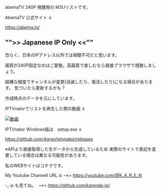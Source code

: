 
abemaTV 240P 視聴用の M3Uリストです。

AbemaTV 公式サイト ↓

https://abema.tv/

## "">> Japanese IP Only <<""
恐らく、日本のIPアドレス以外では視聴不可だと思います。

画質が240P固定なのはご愛敬。高画質で楽しむなら直接ブラウザで視聴しましょう。

結構な頻度でチャンネルが変更(消滅したり、復活したり)になる場合があります。
気づいたら更新するかも？

作成時点のデータを元にしています。


IPTVnatorでリストを再生した際の動画  ↓

[![動画]()](https://www.youtube.com/watch?v=UabBvfok2SI)


IPTVnator Windows版は　setup.exe ↓

https://github.com/4gray/iptvnator/releases


※APIより直接取得した生データから生成しているため
実際のサイトで表記を変更している場合は異なる可能性があります。

私のWEBサイトはコチラです。

My Youtube Channell URL is -->> https://youtube.com/@K_A_R_E_N 

-_-p も見てね。　-->> https://github.com/karenda-jp/
